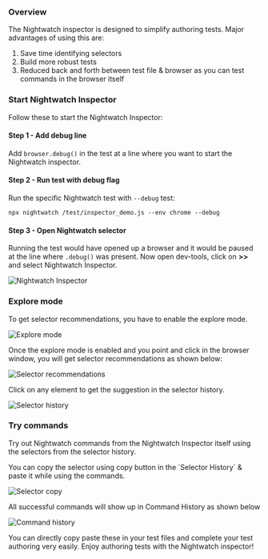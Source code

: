### Overview

The Nightwatch inspector is designed to simplify authoring tests. Major advantages of using this are:

1.  Save time identifying selectors
2.  Build more robust tests
3.  Reduced back and forth between test file & browser as you can test commands in the browser itself

### Start Nightwatch Inspector

Follow these to start the Nightwatch Inspector:

#### Step 1 - Add debug line

Add `browser.debug()` in the test at a line where you want to start the Nightwatch inspector.

#### Step 2 - Run test with debug flag

Run the specific Nightwatch test with `--debug` test:

```
npx nightwatch /test/inspector_demo.js --env chrome --debug
```

#### Step 3 - Open Nightwatch selector

Running the test would have opened up a browser and it would be paused at the line where `.debug()` was present. Now open dev-tools, click on **\>>** and select Nightwatch Inspector.

![Nightwatch Inspector](https://github.com/nightwatchjs/nightwatch-docs/assets/1677755/167f04bd-4bbc-46c7-b582-cff875eae7ac)

### Explore mode

To get selector recommendations, you have to enable the explore mode.

![Explore mode](https://github.com/nightwatchjs/nightwatch-docs/assets/1677755/a4b0f1e3-72a6-4d4e-8e34-bdf0d744c8e7)

Once the explore mode is enabled and you point and click in the browser window, you will get selector recommendations as shown below:

![Selector recommendations](https://github.com/nightwatchjs/nightwatch-docs/assets/1677755/63e7dd88-2df4-4f5a-b842-81bff3c2aa9f)

Click on any element to get the suggestion in the selector history.

![Selector history](https://github.com/nightwatchjs/nightwatch-docs/assets/1677755/fb6d17d0-0391-4b3a-94cc-c735ae54b559)

### Try commands

Try out Nightwatch commands from the Nightwatch Inspector itself using the selectors from the selector history.

You can copy the selector using copy button in the \`Selector History\` & paste it while using the commands.

![Selector copy](https://github.com/nightwatchjs/nightwatch-docs/assets/1677755/842bd935-3271-4466-b2d4-6d407e7dfba8)

All successful commands will show up in Command History as shown below

![Command history](https://github.com/nightwatchjs/nightwatch-docs/assets/1677755/5a4596d2-5ebc-4007-a783-673959110100)

You can directly copy paste these in your test files and complete your test authoring very easily. Enjoy authoring tests with the Nightwatch inspector!